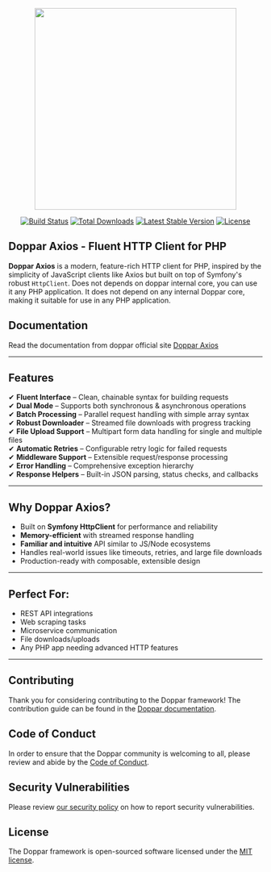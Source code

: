 <p align="center">
    <a href="https://doppar.com" target="_blank">
        <img src="https://raw.githubusercontent.com/doppar/doppar/7138fb0e72cd55256769be6947df3ac48c300700/public/logo.png" width="400">
    </a>
</p>

<p align="center">
<a href="https://github.com/doppar/axios/actions/workflows/tests.yml"><img src="https://github.com/doppar/axios/actions/workflows/tests.yml/badge.svg" alt="Build Status"></a>
<a href="https://packagist.org/packages/doppar/axios"><img src="https://img.shields.io/packagist/dt/doppar/axios" alt="Total Downloads"></a>
<a href="https://packagist.org/packages/doppar/axios"><img src="https://img.shields.io/packagist/v/doppar/axios" alt="Latest Stable Version"></a>
<a href="https://github.com/doppar/axios/blob/main/LICENSE"><img src="https://img.shields.io/github/license/doppar/axios" alt="License"></a>
</p>

## Doppar Axios - Fluent HTTP Client for PHP

**Doppar Axios** is a modern, feature-rich HTTP client for PHP, inspired by the simplicity of JavaScript clients like Axios but built on top of Symfony's robust `HttpClient`. Does not depends on doppar internal core, you can use it any PHP application. It does not depend on any internal Doppar core, making it suitable for use in any PHP application.

## Documentation
Read the documentation from doppar official site [Doppar Axios](https://doppar.com/versions/3.x/doppar-axios.html)

---

## Features

✔ **Fluent Interface** – Clean, chainable syntax for building requests  
✔ **Dual Mode** – Supports both synchronous & asynchronous operations  
✔ **Batch Processing** – Parallel request handling with simple array syntax  
✔ **Robust Downloader** – Streamed file downloads with progress tracking  
✔ **File Upload Support** – Multipart form data handling for single and multiple files  
✔ **Automatic Retries** – Configurable retry logic for failed requests  
✔ **Middleware Support** – Extensible request/response processing  
✔ **Error Handling** – Comprehensive exception hierarchy  
✔ **Response Helpers** – Built-in JSON parsing, status checks, and callbacks  

---

## Why Doppar Axios?

- Built on **Symfony HttpClient** for performance and reliability
- **Memory-efficient** with streamed response handling
- **Familiar and intuitive** API similar to JS/Node ecosystems
- Handles real-world issues like timeouts, retries, and large file downloads
- Production-ready with composable, extensible design

---

## Perfect For:

- REST API integrations
- Web scraping tasks
- Microservice communication
- File downloads/uploads
- Any PHP app needing advanced HTTP features

---

## Contributing

Thank you for considering contributing to the Doppar framework! The contribution guide can be found in the [Doppar documentation](https://doppar.com/versions/3.x/contributions.html).

## Code of Conduct

In order to ensure that the Doppar community is welcoming to all, please review and abide by the [Code of Conduct](https://doppar.com/versions/3.x/contributions.html#code-of-conduct).

## Security Vulnerabilities

Please review [our security policy](https://github.com/doppar/framework/security/policy) on how to report security vulnerabilities.

## License

The Doppar framework is open-sourced software licensed under the [MIT license](LICENSE.md).
